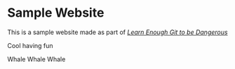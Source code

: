 # Sample Website

This is a sample website made as part of [*Learn Enough Git to be Dangerous*](https://learnenough.com/git-tutorial)

Cool having fun


Whale Whale Whale
